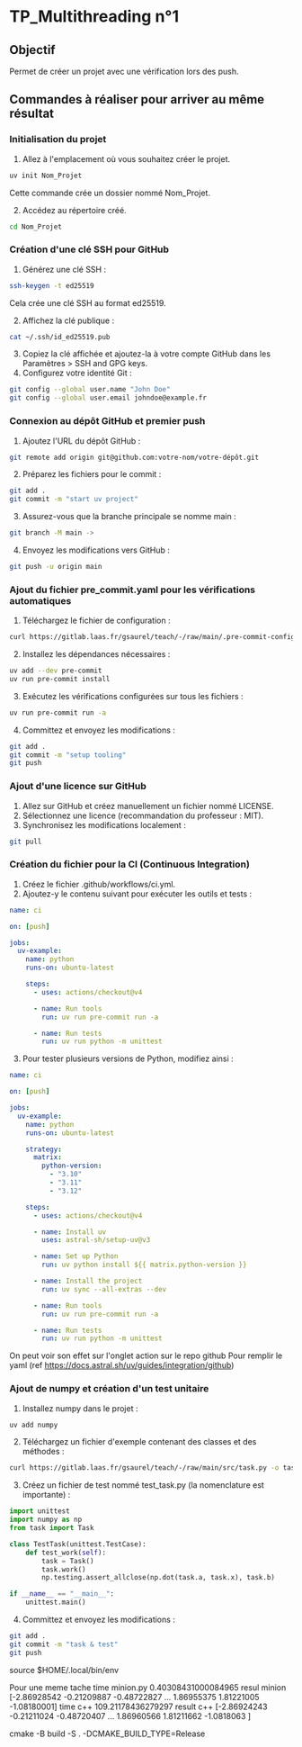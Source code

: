 # TP_Multithreading n°1

## Objectif

Permet de créer un projet avec une vérification lors des push.

## Commandes à réaliser pour arriver au même résultat

### Initialisation du projet

1. Allez à l'emplacement où vous souhaitez créer le projet.

```bash
uv init Nom_Projet
```

Cette commande crée un dossier nommé Nom_Projet.

2. Accédez au répertoire créé.

```bash
cd Nom_Projet
```

### Création d'une clé SSH pour GitHub

1. Générez une clé SSH :

```bash
ssh-keygen -t ed25519
```

Cela crée une clé SSH au format ed25519.

2. Affichez la clé publique :

```bash
cat ~/.ssh/id_ed25519.pub
```

3. Copiez la clé affichée et ajoutez-la à votre compte GitHub dans les Paramètres > SSH and GPG keys.
4. Configurez votre identité Git :

```bash
git config --global user.name "John Doe"
git config --global user.email johndoe@example.fr
```

### Connexion au dépôt GitHub et premier push

1. Ajoutez l'URL du dépôt GitHub :

```bash
git remote add origin git@github.com:votre-nom/votre-dépôt.git
```

2. Préparez les fichiers pour le commit :

```bash
git add .
git commit -m "start uv project"
```

3. Assurez-vous que la branche principale se nomme main :

```bash
git branch -M main ->
```

4. Envoyez les modifications vers GitHub :

```bash
git push -u origin main
```

### Ajout du fichier pre_commit.yaml pour les vérifications automatiques

1. Téléchargez le fichier de configuration :

```bash
curl https://gitlab.laas.fr/gsaurel/teach/-/raw/main/.pre-commit-config.yaml -o .pre-commit-config.yaml
```

2. Installez les dépendances nécessaires :

```bash
uv add --dev pre-commit
uv run pre-commit install
```

3. Exécutez les vérifications configurées sur tous les fichiers :

```bash
uv run pre-commit run -a
```

4. Committez et envoyez les modifications :

```bash
git add .
git commit -m "setup tooling"
git push
```

### Ajout d'une licence sur GitHub

1. Allez sur GitHub et créez manuellement un fichier nommé LICENSE.
2. Sélectionnez une licence (recommandation du professeur : MIT).
3. Synchronisez les modifications localement :

```bash
git pull
```

### Création du fichier pour la CI (Continuous Integration)

1. Créez le fichier .github/workflows/ci.yml.
2. Ajoutez-y le contenu suivant pour exécuter les outils et tests :

```yaml
name: ci

on: [push]

jobs:
  uv-example:
    name: python
    runs-on: ubuntu-latest

    steps:
      - uses: actions/checkout@v4

      - name: Run tools
        run: uv run pre-commit run -a

      - name: Run tests
        run: uv run python -m unittest
```

3. Pour tester plusieurs versions de Python, modifiez ainsi :

```yaml
name: ci

on: [push]

jobs:
  uv-example:
    name: python
    runs-on: ubuntu-latest

    strategy:
      matrix:
        python-version:
          - "3.10"
          - "3.11"
          - "3.12"

    steps:
      - uses: actions/checkout@v4

      - name: Install uv
        uses: astral-sh/setup-uv@v3

      - name: Set up Python
        run: uv python install ${{ matrix.python-version }}

      - name: Install the project
        run: uv sync --all-extras --dev

      - name: Run tools
        run: uv run pre-commit run -a

      - name: Run tests
        run: uv run python -m unittest
```

On peut voir son effet sur l'onglet action sur le repo github
Pour remplir le yaml (ref https://docs.astral.sh/uv/guides/integration/github)

### Ajout de numpy et création d'un test unitaire

1. Installez numpy dans le projet :

```bash
uv add numpy
```

2. Téléchargez un fichier d'exemple contenant des classes et des méthodes :

```bash
curl https://gitlab.laas.fr/gsaurel/teach/-/raw/main/src/task.py -o task.py
```

3. Créez un fichier de test nommé test_task.py (la nomenclature est importante) :

```python
import unittest
import numpy as np
from task import Task

class TestTask(unittest.TestCase):
    def test_work(self):
        task = Task()
        task.work()
        np.testing.assert_allclose(np.dot(task.a, task.x), task.b)

if __name__ == "__main__":
    unittest.main()
```

4. Committez et envoyez les modifications :

```bash
git add .
git commit -m "task & test"
git push
```

source $HOME/.local/bin/env


Pour une meme tache
time minion.py 0.40308431000084965
resul minion [-2.86928542 -0.21209887 -0.48722827 ...  1.86955375  1.81221005
 -1.08180001]
time c++ 109.21178436279297
result c++ [-2.86924243 -0.21211024 -0.48720407 ...  1.86960566  1.81211662
 -1.0818063 ]


cmake -B build -S . -DCMAKE_BUILD_TYPE=Release